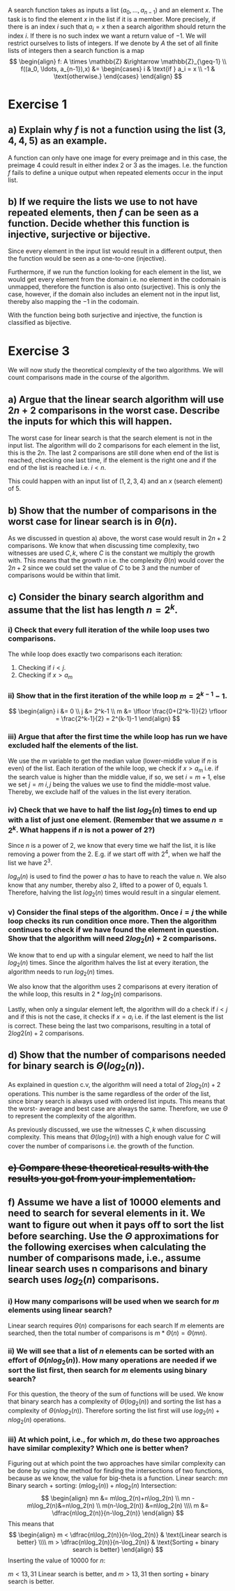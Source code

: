 A search function takes as inputs a list $(a_0, \ldots, a_{n−1})$ and an element $x$. The task is to find the element $x$ in the list if it is a member. More precisely, if there is an index $i$ such that $a_i = x$ then a search algorithm should return the index $i$. If there is no such index we want a return value of $−1$. We will restrict ourselves to lists of integers. If we denote by $A$ the set of all finite lists of integers then a search function is a map 
$$ 
\begin{align}
f: A \times \mathbb{Z} &\rightarrow \mathbb{Z}_{\geq-1} \\
f((a_0, \ldots, a_{n-1}),x) &= \begin{cases} i & \text{if } a_i = x \\ -1 & \text{otherwise.} \end{cases}
\end{align}
$$
# Exercise 1
## a) Explain why $f$ is not a function using the list $(3, 4, 4, 5)$ as an example.
A function can only have one image for every preimage and in this case, the preimage 4 could result in either index 2 or 3 as the images. I.e. the function $f$ fails to define a unique output when repeated elements occur in the input list.

## b) If we require the lists we use to not have repeated elements, then $f$ can be seen as a function. Decide whether this function is injective, surjective or bijective.
Since every element in the input list would result in a different output, then the function would be seen as a one-to-one (injective).

Furthermore, if we run the function looking for each element in the list, we would get every element from the domain i.e. no element in the codomain is unmapped, therefore the function is also onto (surjective). This is only the case, however, if the domain also includes an element not in the input list, thereby also mapping the $-1$ in the codomain.

With the function being both surjective and injective, the function is classified as bijective. 
# Exercise 3
We will now study the theoretical complexity of the two algorithms. We will count comparisons made in the course of the algorithm.
## a) Argue that the linear search algorithm will use $2n + 2$ comparisons in the worst case. Describe the inputs for which this will happen.
The worst case for linear search is that the search element is not in the input list. The algorithm will do 2 comparisons for each element in the list, this is the $2n$. The last 2 comparisons are still done when end of the list is reached, checking one last time, if the element is the right one and if the end of the list is reached i.e. $i < n$. 

This could happen with an input list of $(1,2,3,4)$ and an $x$ (search element) of 5. 
## b) Show that the number of comparisons in the worst case for linear search is in $\Theta(n)$.
As we discussed in question a) above, the worst case would result in $2n+2$ comparisons. We know that when discussing time complexity, two witnesses are used $C, k$, where $C$ is the constant we multiply the growth with. This means that the growth $n$ i.e. the complexity $\Theta (n)$ would cover the $2n+2$ since we could set the value of $C$ to be 3 and the number of comparisons would be within that limit.
## c) Consider the binary search algorithm and assume that the list has length $n = 2^k$.
### i) Check that every full iteration of the while loop uses two comparisons.
The while loop does exactly two comparisons each iteration:
1. Checking if $i<j$.
2. Checking if $x>a_m$
### ii) Show that in the first iteration of the while loop $m = 2^{k−1}−1$.
$$ 
\begin{align}
i &= 0 \\
j &= 2^k-1 \\
m &= \lfloor \frac{0+(2^k-1)}{2} \rfloor = \frac{2^k-1}{2} = 2^{k-1}-1
\end{align}
$$
### iii) Argue that after the first time the while loop has run we have excluded half the elements of the list.
We use the $m$ variable to get the median value (lower-middle value if $n$ is even) of the list. Each iteration of the while loop, we check if $x>a_m$ i.e. if the search value is higher than the middle value, if so, we set $i = m + 1$, else we set $j = m$ $i, j$ being the values we use to find the middle-most value. Thereby, we exclude half of the values in the list every iteration.
### iv) Check that we have to half the list $log_2(n)$ times to end up with a list of just one element. (Remember that we assume $n = 2^k$. What happens if $n$ is not a power of 2?)

Since $n$ is a power of 2, we know that every time we half the list, it is like removing a power from the 2. E.g. if we start off with $2^4$, when we half the list we have $2^3$.  

$log_a(n)$ is used to find the power $a$ has to have to reach the value $n$. We also know that any number, thereby also 2, lifted to a power of 0, equals 1. 
Therefore, halving the list $log_2(n)$ times would result in a singular element.
### v) Consider the final steps of the algorithm. Once $i = j$ the while loop checks its run condition once more. Then the algorithm continues to check if we have found the element in question. Show that the algorithm will need $2 log_2(n) + 2$ comparisons.
We know that to end up with a singular element, we need to half the list $log_2(n)$ times. Since the algorithm halves the list at every iteration, the algorithm needs to run $log_2(n)$ times. 

We also know that the algorithm uses 2 comparisons at every iteration of the while loop, this results in $2*log_2(n)$ comparisons. 

Lastly, when only a singular element left, the algorithm will do a check if $i < j$ and if this is not the case, it checks if $x=a_i$ i.e. if the last element is the list is correct. These being the last two comparisons, resulting in a total of $2log2(n)+2$ comparisons.
## d) Show that the number of comparisons needed for binary search is $\Theta(log_2(n))$.
As explained in question c.v, the algorithm will need a total of $2log_2(n)+2$ operations. This number is the same regardless of the order of the list, since binary search is always used with ordered list inputs. This means that the worst- average and best case are always the same. Therefore, we use $\Theta$ to represent the complexity of the algorithm. 

As previously discussed, we use the witnesses $C,k$ when discussing complexity. This means that $\Theta (log_2(n))$ with a high enough value for $C$ will cover the number of comparisons i.e. the growth of the function.
## ~~e) Compare these theoretical results with the results you got from your implementation.~~

## f) Assume we have a list of 10000 elements and need to search for several elements in it. We want to figure out when it pays oﬀ to sort the list before searching. Use the $\Theta$ approximations for the following exercises when calculating the number of comparisons made, i.e., assume linear search uses n comparisons and binary search uses $log_2(n)$ comparisons.
### i) How many comparisons will be used when we search for $m$ elements using linear search?
Linear search requires $\Theta(n)$ comparisons for each search If $m$ elements are searched, then the total number of comparisons is $m*\Theta(n) = \Theta(mn)$. 
### ii) We will see that a list of $n$ elements can be sorted with an eﬀort of $\Theta(n log_2(n))$. How many operations are needed if we sort the list first, then search for $m$ elements using binary search?
For this question, the theory of the sum of functions will be used.
We know that binary search has a complexity of $\Theta(log_2(n))$ and sorting the list has a complexity of $\Theta (nlog_2(n))$. Therefore sorting the list first will use $log_2(n)+nlog_2(n)$ operations. 
### iii) At which point, i.e., for which $m$, do these two approaches have similar complexity? Which one is better when?
Figuring out at which point the two approaches have similar complexity can be done by using the method for finding the intersections of two functions, because as we know, the value for big-theta is a function. 
Linear search: $mn$
Binary search + sorting: $(m\log_2(n))+n\log_2(n)$
Intersection:
$$ 
\begin{align}
mn &= m\log_2(n)+n\log_2(n) \\
mn - m\log_2(n)&=n\log_2(n) \\
m(n-\log_2(n)) &=n\log_2(n) \\\\
m &= \dfrac{n\log_2(n)}{n-\log_2(n)}
\end{align}
$$
This means that 
$$
\begin{align} 
m < \dfrac{n\log_2(n)}{n-\log_2(n)} & \text{Linear search is better} \\\\
m > \dfrac{n\log_2(n)}{n-\log_2(n)} & \text{Sorting + binary search is better}
\end{align}
$$
Inserting the value of 10000 for $n$:

$m < 13,31$ Linear search is better, and $m > 13,31$ then sorting + binary search is better.